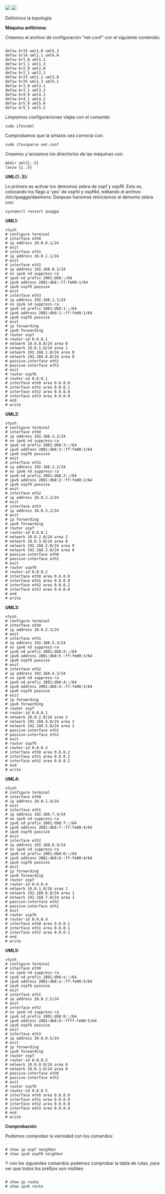 ![](EncaminamientoInterno/images/ej5_1-OSPF.png)
![](EncaminamientoInterno/images/ej5-OSPF.png)

Definimos la topología:

**Máquina anfitriona:**

Creamos el archivo de configuración "net.conf" con el siguiente contenido:
<pre><code>
defsw br15 uml1.0 uml5.3
defsw br14 uml1.1 uml4.0
defsw br1_0 uml1.2
defsw br1_1 uml1.3
defsw br2_0 uml2.0
defsw br2_1 uml2.1
defsw br23 uml2.2 uml3.0
defsw br25 uml2.3 uml5.1
defsw br3_0 uml3.1
defsw br3_1 uml3.2
defsw br4_0 uml4.1
defsw br4_1 uml4.2
defsw br5_0 uml5.0
defsw br5_1 uml5.2
</code></pre>

Limpiamos configuraciones viejas con el comando:
<pre><code>sudo ifovsdel</code></pre>

Comprobamos que la sintaxis sea correcta con:
<pre><code>sudo ifovsparse net.conf</code></pre>

Creamos y lanzamos los directorios de las máquinas con:
<pre><code>mkdir uml{1..5}
lanza {1..5}</code></pre>

**UML{1..5}:**

Lo primero es activar los demonios zebra de ospf y ospf6. Esto es, colocando los flags a 'yes' de ospfd y ospf6d, editando el archivo /etc/quagga/daemons. Despues hacemos reiniciamos el demonio zebra con:
<pre><code>systemctl restart quagga</code></pre>

**UML1:**

<pre><code>vtysh
# configure terminal
# interface eth0
# ip address 10.0.0.1/24
# exit
# interface eth1
# ip address 10.0.1.1/24
# exit
# interface eth2
# ip address 192.168.0.1/24
# no ipv6 nd suppress-ra
# ipv6 nd prefix 2001:db8::/64
# ipv6 address 2001:db8::ff:fe00:1/64
# ipv6 ospf6 passive
# exit
# interface eth3
# ip address 192.168.1.1/24
# no ipv6 nd suppress-ra
# ipv6 nd prefix 2001:db8:1::/64
# ipv6 address 2001:db8:1::ff:fe00:1/64
# ipv6 ospf6 passive
# exit
# ip forwarding
# ipv6 forwarding
# router ospf
# router-id 0.0.0.1
# network 10.0.0.0/24 area 0
# network 10.0.1.0/24 area 1
# network 192.168.1.0/24 area 0
# network 192.168.0.0/24 area 0
# passive-interface eth2
# passive-interface eth3
# exit
# router ospf6
# router-id 0.0.0.1
# interface eth0 area 0.0.0.0
# interface eth1 area 0.0.0.1
# interface eth2 area 0.0.0.0
# interface eth3 area 0.0.0.0
# end
# write
</code></pre>

**UML2:**

<pre><code>vtysh
# configure terminal
# interface eth0
# ip address 192.168.3.2/24
# no ipv6 nd suppress-ra
# ipv6 nd prefix 2001:db8:3::/64
# ipv6 address 2001:db8:3::ff:fe00:3/64
# ipv6 ospf6 passive
# exit
# interface eth1
# ip address 192.168.2.2/24
# no ipv6 nd suppress-ra
# ipv6 nd prefix 2001:db8:2::/64
# ipv6 address 2001:db8:2::ff:fe00:2/64
# ipv6 ospf6 passive
# exit
# interface eth2
# ip address 10.0.2.2/24
# exit
# interface eth3
# ip address 10.0.3.2/24
# exit
# ip forwarding
# ipv6 forwarding
# router ospf
# router-id 0.0.0.1
# network 10.0.2.0/24 area 2
# network 10.0.3.0/24 area 0
# network 192.168.2.0/24 area 0
# network 192.168.3.0/24 area 0
# passive-interface eth0
# passive-interface eth1
# exit
# router ospf6
# router-id 0.0.0.2
# interface eth0 area 0.0.0.0
# interface eth1 area 0.0.0.0
# interface eth2 area 0.0.0.2
# interface eth3 area 0.0.0.0
# end
# write
</code></pre>

**UML3:**

<pre><code>vtysh
# configure terminal
# interface eth0
# ip address 10.0.2.3/24
# exit
# interface eth1
# ip address 192.168.5.3/24
# no ipv6 nd suppress-ra
# ipv6 nd prefix 2001:db8:5::/64
# ipv6 address 2001:db8:5::ff:fe00:3/64
# ipv6 ospf6 passive
# exit
# interface eth2
# ip address 192.168.4.3/24
# no ipv6 nd suppress-ra
# ipv6 nd prefix 2001:db8:4::/64
# ipv6 address 2001:db8:4::ff:fe00:3/64
# ipv6 ospf6 passive
# exit
# ip forwarding
# ipv6 forwarding
# router ospf
# router-id 0.0.0.1
# network 10.0.2.0/24 area 2
# network 192.168.4.0/24 area 2
# network 192.168.5.0/24 area 2
# passive-interface eth2
# passive-interface eth1
# exit
# router ospf6
# router-id 0.0.0.3
# interface eth0 area 0.0.0.2
# interface eth1 area 0.0.0.2
# interface eth2 area 0.0.0.2
# end
# write
</code></pre>

**UML4:**

<pre><code>vtysh
# configure terminal
# interface eth0
# ip address 10.0.1.4/24
# exit
# interface eth1
# ip address 192.168.7.4/24
# no ipv6 nd suppress-ra
# ipv6 nd prefix 2001:db8:7::/64
# ipv6 address 2001:db8:7::ff:fe00:4/64
# ipv6 ospf6 passive
# exit
# interface eth2
# ip address 192.168.6.4/24
# no ipv6 nd suppress-ra
# ipv6 nd prefix 2001:db8:6::/64
# ipv6 address 2001:db8:6::ff:fe00:4/64
# ipv6 ospf6 passive
# exit
# ip forwarding
# ipv6 forwarding
# router ospf
# router-id 0.0.0.4
# network 10.0.1.0/24 area 1
# network 192.168.6.0/24 area 1
# network 192.168.7.0/24 area 1
# passive-interface eth2
# passive-interface eth1
# exit
# router ospf6
# router-id 0.0.0.4
# interface eth0 area 0.0.0.1
# interface eth1 area 0.0.0.1
# interface eth2 area 0.0.0.1
# end
# write
</code></pre>

**UML5:**

<pre><code>vtysh
# configure terminal
# interface eth0
# no ipv6 nd suppress-ra
# ipv6 nd prefix 2001:db8:a::/64
# ipv6 address 2001:db8:a::ff:fe00:5/64
# ipv6 ospf6 passive
# exit
# interface eth1
# ip address 10.0.3.5/24
# exit
# interface eth2
# no ipv6 nd suppress-ra
# ipv6 nd prefix 2001:db8:8::/64
# ipv6 address 2001:db8:8::ffff:fe00:5/64
# ipv6 ospf6 passive
# exit
# interface eth3
# ip address 10.0.0.5/24
# exit
# ip forwarding
# ipv6 forwarding
# router ospf
# router-id 0.0.0.5
# network 10.0.0.0/24 area 0
# network 10.0.3.0/24 area 0
# passive-interface eth0
# passive-interface eth2
# exit
# router ospf6
# router-id 0.0.0.5
# interface eth0 area 0.0.0.0
# interface eth1 area 0.0.0.0
# interface eth2 area 0.0.0.0
# interface eth3 area 0.0.0.0
# end
# write
</code></pre>


**Comprobación**

Podemos comprobar la vecindad con los comandos:
<pre><code>
# show ip ospf neighbor
# show ipv6 ospf6 neighbor
</code></pre>

Y con los siguientes comandos podemos comprobar la tabla de rutas, para ver que todos los prefijos son visibles:
<pre><code>
# show ip route
# show ipv6 route
</code></pre>


